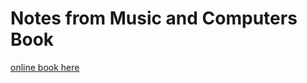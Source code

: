 Notes from Music and Computers Book
=======

[online book here](http://music.columbia.edu/cmc/MusicAndComputers/)